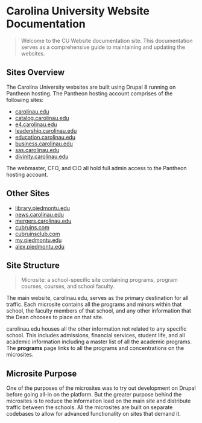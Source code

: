# Carolina University Website Documentation
> Welcome to the CU Website documentation site. This documentation serves as a comprehensive guide to maintaining and updating the websites.  

## Sites Overview
The Carolina University websites are built using Drupal 8 running on Pantheon hosting. The Pantheon hosting account comprises of the following sites:

- [carolinau.edu](https://carolinau.edu)
- [catalog.carolinau.edu](https://catalog.carolinau.edu)
- [e4.carolinau.edu](https://e4.carolinau.edu)
- [leadership.carolinau.edu](https://leadership.carolinau.edu)
- [education.carolinau.edu](https://education.carolinau.edu)
- [business.carolinau.edu](https://business.carolinau.edu)
- [sas.carolinau.edu](https://sas.carolinau.edu)
- [divinity.carolinau.edu](https://divinity.carolinau.edu)

The webmaster, CFO, and CIO all hold full admin access to the Pantheon hosting account.

## Other Sites
- [library.piedmontu.edu](https://library.piedmontu.edu)
- [news.carolinau.edu](https://news.piedmontu.edu)
- [mergers.carolinau.edu](https://mergers.piedmontu.edu)
- [cubruins.com](https://cubruins.com)
- [cubruinsclub.com](https://cubruinsclub.com)
- [my.piedmontu.edu](https://my.piedmontu.edu)
- [alex.piedmontu.edu](https://alex.piedmontu.edu)

## Site Structure
> Microsite: a school-specific site containing programs, program courses, courses, and school faculty.  

The main website, carolinau.edu, serves as the primary destination for all traffic. Each microsite contains all the programs and minors within that school, the faculty members of that school, and any other information that the Dean chooses to place on that site.

carolinau.edu houses all the other information not related to any specific school. This includes admissions, financial services, student life, and all academic information including a master list of all the academic programs. The **programs** page links to all the programs and concentrations on the microsites.

## Microsite Purpose
One of the purposes of the microsites was to try out development on Drupal before going all-in on the platform. But the greater purpose behind the microsites is to reduce the information load on the main site and distribute traffic between the schools. All the microsites are built on separate codebases to allow for advanced functionality on sites that demand it.